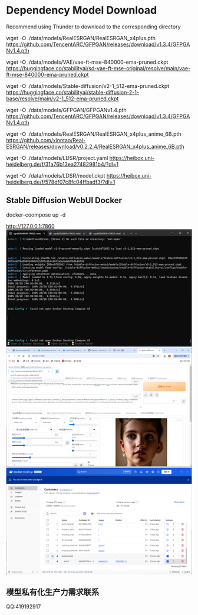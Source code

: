 # Dependency Model Download

Recommend using Thunder to download to the corresponding directory

wget -O ./data/models/RealESRGAN/RealESRGAN_x4plus.pth https://github.com/TencentARC/GFPGAN/releases/download/v1.3.4/GFPGANv1.4.pth

wget -O ./data/models/VAE/vae-ft-mse-840000-ema-pruned.ckpt https://huggingface.co/stabilityai/sd-vae-ft-mse-original/resolve/main/vae-ft-mse-840000-ema-pruned.ckpt

wget -O ./data/models/Stable-diffusion/v2-1_512-ema-pruned.ckpt https://huggingface.co/stabilityai/stable-diffusion-2-1-base/resolve/main/v2-1_512-ema-pruned.ckpt

wget -O ./data/models/GFPGAN/GFPGANv1.4.pth https://github.com/TencentARC/GFPGAN/releases/download/v1.3.4/GFPGANv1.4.pth

wget -O ./data/models/RealESRGAN/RealESRGAN_x4plus_anime_6B.pth https://github.com/xinntao/Real-ESRGAN/releases/download/v0.2.2.4/RealESRGAN_x4plus_anime_6B.pth

wget -O ./data/models/LDSR/project.yaml https://heibox.uni-heidelberg.de/f/31a76b13ea27482981b4/?dl=1

wget -O ./data/models/LDSR/model.ckpt https://heibox.uni-heidelberg.de/f/578df07c8fc04ffbadf3/?dl=1

## Stable Diffusion WebUI Docker

docker-coompose up -d

http://127.0.0.1:7860
![compose](./images/compose.png)
![web](./images/web.png)
![wsl](./images/docker-wsl.png)

## 模型私有化生产力需求联系

QQ:419192917
